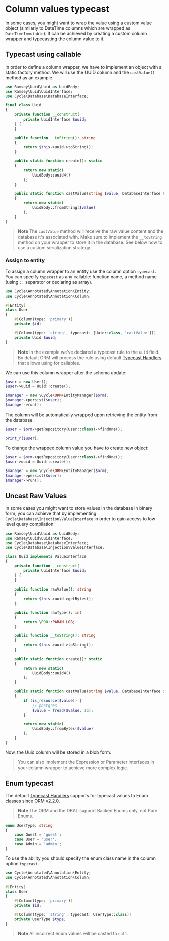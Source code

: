 # Column values typecast

In some cases, you might want to wrap the value using a custom value object (similarly to DateTime columns which are
wrapped as `DateTimeImmutable`). It can be achieved by creating a custom column wrapper and typecasting the column value
to it.

## Typecast using callable

In order to define a column wrapper, we have to implement an object with a static factory method. 
We will use the UUID column and the `castValue()` method as an example.

```php
use Ramsey\Uuid\Uuid as UuidBody;
use Ramsey\Uuid\UuidInterface;
use Cycle\Database\DatabaseInterface;

final class Uuid
{
    private function __construct(
        private UuidInterface $uuid;
    ) {
    }

    public function __toString(): string
    {
        return $this->uuid->toString();
    }

    public static function create(): static
    {
        return new static(
            UuidBody::uuid4()
        );
    }

    public static function castValue(string $value, DatabaseInterface $db): static
    {
        return new static(
            UuidBody::fromString($value)
        );
    }
}
```

> **Note**
> The `castValue` method will receive the raw value content and the database it's associated with.
> Make sure to implement the `__toString` method on your wrapper to store it in the database.
> See below how to use a custom serialization strategy.

### Assign to entity

To assign a column wrapper to an entity use the column option `typecast`. You can specify `typecast` as any callable:
function name, a method name (using `::` separator or declaring as array).

```php
use Cycle\Annotated\Annotation\Entity;
use Cycle\Annotated\Annotation\Column;

#[Entity]
class User
{
    #[Column(type: 'primary')]
    private $id;

    #[Column(type: 'string', typecast: [Uuid::class, 'castValue'])]
    private Uuid $uuid;
}
```

> **Note**
> In the example we've declared a typecast rule to the `uuid` field. By default ORM will process the rule using default
> [Typecast Handlers](./typecasting.md) that allows using for callables.

We can use this column wrapper after the schema update:

```php
$user = new User();
$user->uuid = Uuid::create();

$manager = new \Cycle\ORM\EntityManager($orm);
$manager->persist($user);
$manager->run();
```

The column will be automatically wrapped upon retrieving the entity from the database:

```php
$user = $orm->getRepository(User::class)->findOne();

print_r($user);
```

To change the wrapped column value you have to create new object:

```php
$user = $orm->getRepository(User::class)->findOne();
$user->uuid = Uuid::create();

$manager = new \Cycle\ORM\EntityManager($orm);
$manager->persist($user);
$manager->run();
```

## Uncast Raw Values

In some cases you might want to store values in the database in binary form, you can achieve that by
implementing `Cycle\Database\Injection\ValueInterface` in order to gain access to low-level query compilation:

```php
use Ramsey\Uuid\Uuid as UuidBody;
use Ramsey\Uuid\UuidInterface;
use Cycle\Database\DatabaseInterface;
use Cycle\Database\Injection\ValueInterface;

class Uuid implements ValueInterface
{
    private function __construct(
        private UuidInterface $uuid;
    ) {
    }
    
    public function rawValue(): string
    {
        return $this->uuid->getBytes();
    }

    public function rawType(): int
    {
        return \PDO::PARAM_LOB;
    }

    public function __toString(): string
    {
        return $this->uuid->toString();
    }

    public static function create(): static
    {
        return new static(
            UuidBody::uuid4()
        );
    }

    public static function castValue(string $value, DatabaseInterface $db): static
    {
        if (is_resource($value)) {
            // postgres
            $value = fread($value, 16);
        }

        return new static(
            UuidBody::fromBytes($value)
        );
    }
}
```

Now, the Uuid column will be stored in a blob form.

> You can also implement the Expression or Parameter interfaces in your column wrapper to achieve more complex logic.

## Enum typecast

The default [Typecast Handlers](./typecasting.md) supports for typecast values to Enum classes since ORM v2.2.0.

> **Note**
> The ORM and the DBAL support Backed Enums only, not Pure Enums.

```php
enum UserType: string
{
    case Guest = 'guest';
    case User = 'user';
    case Admin = 'admin';
}
```

To use the ability you should specify the enum class name in the column option `typecast`.

```php
use Cycle\Annotated\Annotation\Entity;
use Cycle\Annotated\Annotation\Column;

#[Entity]
class User
{
    #[Column(type: 'primary')]
    private $id;

    #[Column(type: 'string', typecast: UserType::class)]
    private UserType $type;
}
```

> **Note**
> All incorrect enum values will be casted to `null`. 

